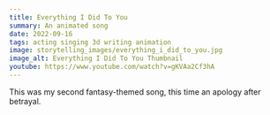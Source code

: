 ```yaml
---
title: Everything I Did To You
summary: An animated song
date: 2022-09-16
tags: acting singing 3d writing animation
image: storytelling_images/everything_i_did_to_you.jpg
image_alt: Everything I Did To You Thumbnail
youtube: https://www.youtube.com/watch?v=gKVAa2Cf3hA
---
```


This was my second fantasy-themed song, this time an apology after betrayal.